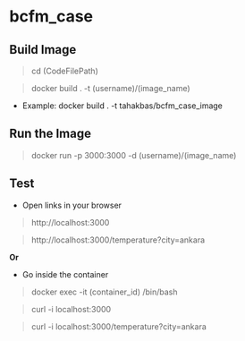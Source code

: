 # bcfm_case

## Build Image

> cd (CodeFilePath)
  
> docker build . -t (username)/(image_name)
  
- Example: docker build . -t tahakbas/bcfm_case_image
  
## Run the Image
> docker run -p 3000:3000 -d (username)/(image_name)
  
## Test
- Open links in your browser
> http://localhost:3000

> http://localhost:3000/temperature?city=ankara

**Or**

- Go inside the container
> docker exec -it (container_id) /bin/bash

> curl -i localhost:3000

> curl -i localhost:3000/temperature?city=ankara
